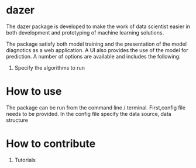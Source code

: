# dazer
The dazer package is developed to make the work of data scientist easier in both development and prototyping of machine learning solutions.

The package satisfy both model training and the presentation of the model diagnotics as a web application. A UI also provides the use of the model for prediction. A number of options are available and includes the following:

1. Specify the algorithms to run

# How to use
The package can be run from the command line / terminal.
First,config file needs to be provided. In the config file specify the data source, data structure


# How to contribute
1. Tutorials
